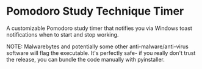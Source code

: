 # Pomodoro Study Technique Timer
A customizable Pomodoro study timer that notifies you via Windows toast notifications when to start and stop working.

NOTE: Malwarebytes and potentially some other anti-malware/anti-virus software will flag the executable. It's perfectly safe- if you really don't trust the release, you can bundle the code manually with pyinstaller.
